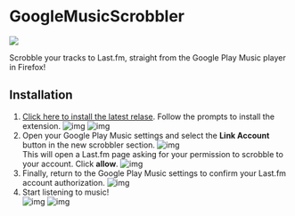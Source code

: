 GoogleMusicScrobbler
====================
[![](https://img.shields.io/travis/fuzeman/GoogleMusicScrobbler.svg)](https://travis-ci.org/fuzeman/GoogleMusicScrobbler)

Scrobble your tracks to Last.fm, straight from the Google Play Music player in Firefox!

Installation
------------
1. [Click here to install the latest relase][1]. Follow the prompts to install the extension.
![img](https://i.imgur.com/qBW5Xz3.png)
![img](https://i.imgur.com/JUm89sa.png)
2. Open your Google Play Music settings and select the **Link Account** button in the new scrobbler section. 
![img](https://i.imgur.com/q1zUkzL.png)  
This will open a Last.fm page asking for your permission to scrobble to your account. Click **allow**.
![img](https://i.imgur.com/dXjLnwt.png)
3. Finally, return to the Google Play Music settings to confirm your Last.fm account authorization.
![img](https://i.imgur.com/VWJJ8Ht.png)
4. Start listening to music!  
![img](https://i.imgur.com/np46TWc.png)
![img](https://i.imgur.com/m5OySLZ.png)

[1]: https://github.com/fuzeman/GoogleMusicScrobbler/releases/download/0.8.6.8-beta/google_music_scrobbler-0.8.6.8-beta-signed.xpi
